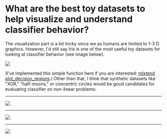 # What are the best toy datasets to help visualize and understand classifier behavior?

The visualization part is a bit tricky since we as humans are limited to 1-3 D graphics. However, I'd still say Iris is one of the most useful toy datasets for looking at classifier behavior (see image below).

![](./clf-behavior-data/iris.png)

(I've implemented this simple function here if you are interested: [mlxtend plot_decision_regions](http://rasbt.github.io/mlxtend/user_guide/plotting/plot_decision_regions/).)
Other than that, I think that synthetic datasets like "XOR," "half-moons," or concentric circles would be good candidates for evaluating classifier on non-linear problems:

<hr>

![](./clf-behavior-data/xor.png)

<hr>

![](./clf-behavior-data/moons.png)

<hr>

![](./clf-behavior-data/circles.png)

